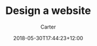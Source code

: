 ---
layout: guides
title: 'Design a website'
author: Carter
date: '2018-05-30T17:44:23+12:00'
weight: 1
guide_parent: 'design'
github_file: 'content/guides/design/article1.md'
summary: 'There are many projects in the NavCoin community, and websites help make the projects visible to a wider audience. You can collaborate with project owners to make them an attractive websites, and use designer friendly tools like Wix, Webflow, or Squarespace to get started.'
---